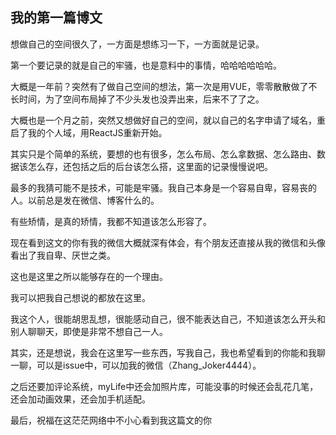 ## 我的第一篇博文

想做自己的空间很久了，一方面是想练习一下，一方面就是记录。

第一个要记录的就是自己的牢骚，也是意料中的事情，哈哈哈哈哈哈。

大概是一年前？突然有了做自己空间的想法，第一次是用VUE，零零散散做了不长时间，为了空间布局掉了不少头发也没弄出来，后来不了了之。

大概也是一个月之前，突然又想做好自己的空间，就以自己的名字申请了域名，重启了我的个人域，用ReactJS重新开始。

其实只是个简单的系统，要想的也有很多，怎么布局、怎么拿数据、怎么路由、数据该怎么存，还包括之后的后台该怎么搭，这里面的记录慢慢说吧。

最多的我猜可能不是技术，可能是牢骚。我自己本身是一个容易自卑，容易丧的人。以前总是发在微信、博客什么的。

有些矫情，是真的矫情，我都不知道该怎么形容了。

现在看到这文的你有我的微信大概就深有体会，有个朋友还直接从我的微信和头像看出了我自卑、厌世之类。

这也是这里之所以能够存在的一个理由。

我可以把我自己想说的都放在这里。

我这个人，很能胡思乱想，很能感动自己，很不能表达自己，不知道该怎么开头和别人聊聊天，即使是非常不想自己一人。

其实，还是想说，我会在这里写一些东西，写我自己，我也希望看到的你能和我聊一聊，可以是issue中，可以加我的微信（Zhang_Joker4444）。

之后还要加评论系统，myLife中还会加照片库，可能没事的时候还会乱花几笔，还会加动画效果，还会加手机适配。

最后，祝福在这茫茫网络中不小心看到我这篇文的你